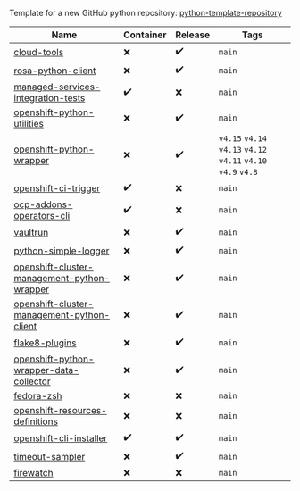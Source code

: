 Template for a new GitHub python repository: [python-template-repository](https://github.com/RedHatQE/python-template-repository)

| Name  | Container | Release | Tags |
|---|---|---|---|
| [cloud-tools](https://github.com/RedHatQE/cloud-tools) | :x: | :heavy_check_mark: | `main`  | 
| [rosa-python-client](https://github.com/RedHatQE/rosa-python-client) | :x: | :heavy_check_mark: | `main`  |  
| [managed-services-integration-tests](https://github.com/RedHatQE/managed-services-integration-tests) | :heavy_check_mark: | :x: | `main`  | 
| [openshift-python-utilities](https://github.com/RedHatQE/openshift-python-utilities) | :x: | :heavy_check_mark: | `main` | 
| [openshift-python-wrapper](https://github.com/RedHatQE/openshift-python-wrapper) | :x: | :heavy_check_mark: | `v4.15` `v4.14`  `v4.13` `v4.12` `v4.11` `v4.10` `v4.9`  `v4.8`  | 
| [openshift-ci-trigger](https://github.com/RedHatQE/openshift-ci-trigger) | :heavy_check_mark: | :x: | `main`  | 
| [ocp-addons-operators-cli](https://github.com/RedHatQE/ocp-addons-operators-cli) | :heavy_check_mark: | :x: | `main`  | 
| [vaultrun](https://github.com/RedHatQE/vaultrun) | :x: | :heavy_check_mark: | `main`  | 
| [python-simple-logger](https://github.com/RedHatQE/python-simple-logger) | :x: | :heavy_check_mark: | `main`  |  
| [openshift-cluster-management-python-wrapper](https://github.com/RedHatQE/openshift-cluster-management-python-wrapper) | :x: | :heavy_check_mark: | `main`  | 
| [openshift-cluster-management-python-client](https://github.com/RedHatQE/openshift-cluster-management-python-client) | :x: | :heavy_check_mark: | `main`  | 
| [flake8-plugins](https://github.com/RedHatQE/flake8-plugins) | :x: | :heavy_check_mark: | `main`  | 
| [openshift-python-wrapper-data-collector](https://github.com/RedHatQE/openshift-python-wrapper-data-collector) | :x: | :heavy_check_mark: | `main`  | 
| [fedora-zsh](https://github.com/RedHatQE/fedora-zsh) | :x: | :x: | `main`  | 
| [openshift-resources-definitions](https://github.com/RedHatQE/openshift-resources-definitions) | :x: | :x: | `main`  | 
| [openshift-cli-installer](https://github.com/RedHatQE/openshift-cli-installer) | :heavy_check_mark: | :heavy_check_mark: | `main`  | 
| [timeout-sampler](https://github.com/RedHatQE/timeout-sampler) | :x: | :heavy_check_mark: | `main`  | 
| [firewatch](https://github.com/RedHatQE/firewatch) | :x: | :x: | `main`  | 

